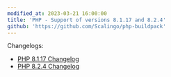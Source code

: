 ```yaml
---
modified_at: 2023-03-21 16:00:00
title: 'PHP - Support of versions 8.1.17 and 8.2.4'
github: 'https://github.com/Scalingo/php-buildpack'
---
```


Changelogs:

* [PHP 8.1.17 Changelog](https://www.php.net/ChangeLog-8.php#8.1.17)
* [PHP 8.2.4 Changelog](https://www.php.net/ChangeLog-8.php#8.2.4)
